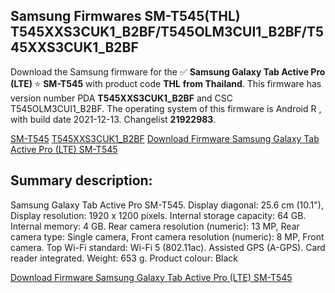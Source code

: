 <h2>Samsung Firmwares SM-T545(THL) T545XXS3CUK1_B2BF/T545OLM3CUI1_B2BF/T545XXS3CUK1_B2BF</h2>
Download the Samsung firmware for the ✅ <strong>Samsung Galaxy Tab Active Pro (LTE) </strong> ⭐ <strong>SM-T545</strong> with product code <strong>THL</strong> <strong> from Thailand</strong>. This firmware has version number PDA <strong>T545XXS3CUK1_B2BF</strong> and CSC T545OLM3CUI1_B2BF. The operating system of this firmware is Android R , with build date 2021-12-13. Changelist <strong>21922983</strong>.


[SM-T545](https://samfirm.shop/samsung/model/SM-T545)
[T545XXS3CUK1_B2BF](https://samfirm.shop/samsung/pda/T545XXS3CUK1_B2BF)
[Download Firmware Samsung Galaxy Tab Active Pro (LTE) SM-T545](https://samfirm.shop/samsung/firmware/482039)
<h2>Summary description:</h2>
<p>Samsung Galaxy Tab Active Pro SM-T545. Display diagonal: 25.6 cm (10.1"), Display resolution: 1920 x 1200 pixels. Internal storage capacity: 64 GB. Internal memory: 4 GB. Rear camera resolution (numeric): 13 MP, Rear camera type: Single camera, Front camera resolution (numeric): 8 MP, Front camera. Top Wi-Fi standard: Wi-Fi 5 (802.11ac). Assisted GPS (A-GPS). Card reader integrated. Weight: 653 g. Product colour: Black</p>


[Download Firmware Samsung Galaxy Tab Active Pro (LTE) SM-T545](https://samfirm.shop/samsung/firmware/482039)
